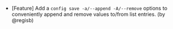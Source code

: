 - [Feature] Add a `config save -a/--append -A/--remove` options to conveniently append and remove values to/from list entries. (by @regisb)
